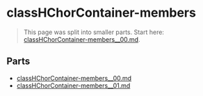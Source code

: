 # classHChorContainer-members

> This page was split into smaller parts. Start here: [classHChorContainer-members__00.md](classHChorContainer-members__00.md).

## Parts

- [classHChorContainer-members__00.md](classHChorContainer-members__00.md)
- [classHChorContainer-members__01.md](classHChorContainer-members__01.md)

